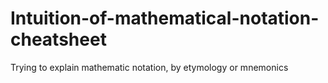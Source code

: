 # Intuition-of-mathematical-notation-cheatsheet
Trying to explain mathematic notation, by etymology or mnemonics

